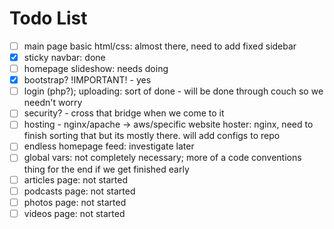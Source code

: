 # Todo List
- [ ] main page basic html/css: almost there, need to add fixed sidebar 
- [x] sticky navbar: done
- [ ] homepage slideshow: needs doing
- [x] bootstrap? !IMPORTANT! - yes
- [ ] login (php?); uploading: sort of done - will be done through couch so we needn't worry
- [ ] security? - cross that bridge when we come to it
- [ ] hosting - nginx/apache -> aws/specific website hoster: nginx, need to finish sorting that but its mostly there. will add configs to repo
- [ ] endless homepage feed: investigate later
- [ ] global vars: not completely necessary; more of a code conventions thing for the end if we get finished early
- [ ] articles page: not started
- [ ] podcasts page: not started
- [ ] photos page: not started
- [ ] videos page: not started